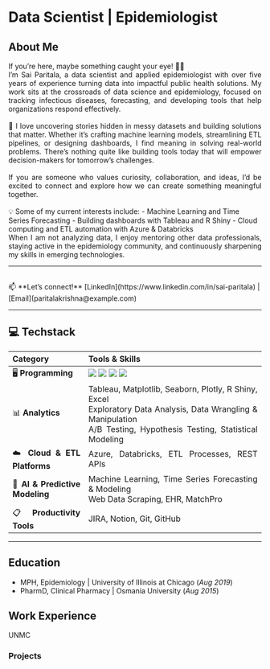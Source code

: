 # Data Scientist | Epidemiologist

## About Me

<div align="justify">
If you’re here, maybe something caught your eye! 👋🏾

<br>
I’m Sai Paritala, a data scientist and applied epidemiologist with over five years of experience turning data into impactful public health solutions. My work sits at the crossroads of data science and epidemiology, focused on tracking infectious diseases, forecasting, and developing tools that help organizations respond effectively.
<br>

<br>
🔎 I love uncovering stories hidden in messy datasets and building solutions that matter. Whether it’s crafting machine learning models, streamlining ETL pipelines, or designing dashboards, I find meaning in solving real-world problems. There’s nothing quite like building tools today that will empower decision-makers for tomorrow’s challenges.
<br>

<br>
If you are someone who values curiosity, collaboration, and ideas, I’d be excited to connect and explore how we can create something meaningful together.
</div>
<br>
💡 Some of my current interests include:
- Machine Learning and Time Series Forecasting
- Building dashboards with Tableau and R Shiny
- Cloud computing and ETL automation with Azure & Databricks

<div align="justify">
When I am not analyzing data, I enjoy mentoring other data professionals, staying active in the epidemiology community, and continuously sharpening my skills in emerging technologies.
</div>

---

<br>
📫 **Let’s connect!**  
[LinkedIn](https://www.linkedin.com/in/sai-paritala) | [Email](paritalakrishna@example.com)
<br>


---

## 💻 Techstack

<table>
  <thead>
    <tr>
      <th style="text-align:justify; width: 30%;">Category</th>
      <th style="text-align:justify; width: 70%;">Tools & Skills</th>
    </tr>
  </thead>
  <tbody>
    <tr>
      <td style="text-align:justify;">🖥️ <b>Programming</b></td>
      <td>
        <img src="https://img.shields.io/badge/Python-3776AB?style=for-the-badge&logo=python&logoColor=white" />
        <img src="https://img.shields.io/badge/R-276DC3?style=for-the-badge&logo=r&logoColor=white" />
        <img src="https://img.shields.io/badge/SAS-2E8B57?style=for-the-badge&logoColor=white" />
        <img src="https://img.shields.io/badge/SQL-4169E1?style=for-the-badge&logoColor=white" />
      </td>
    </tr>
    <tr>
      <td style="text-align:justify;">📊 <b>Analytics</b></td>
      <td>
        <div align="justify">
          Tableau, Matplotlib, Seaborn, Plotly, R Shiny, Excel <br>
          Exploratory Data Analysis, Data Wrangling & Manipulation <br>
          A/B Testing, Hypothesis Testing, Statistical Modeling
        </div>
      </td>
    </tr>
    <tr>
      <td style="text-align:justify;">☁️ <b>Cloud & ETL Platforms</b></td>
      <td>
        <div align="justify">
          Azure, Databricks, ETL Processes, REST APIs
        </div>
      </td>
    </tr>
    <tr>
      <td style="text-align:justify;">🤖 <b>AI & Predictive Modeling</b></td>
      <td>
        <div align="justify">
          Machine Learning, Time Series Forecasting & Modeling <br>
          Web Data Scraping, EHR, MatchPro
        </div>
      </td>
    </tr>
    <tr>
      <td style="text-align:justify;">📋 <b>Productivity Tools</b></td>
      <td>
        <div align="justify">
          JIRA, Notion, Git, GitHub
        </div>
      </td>
    </tr>
  </tbody>
</table>

---

## Education
- MPH, Epidemiology | University of Illinois at Chicago (_Aug 2019_)
- PharmD, Clinical Pharmacy | Osmania University (_Aug 2015_)

## Work Experience
UNMC

### Projects
